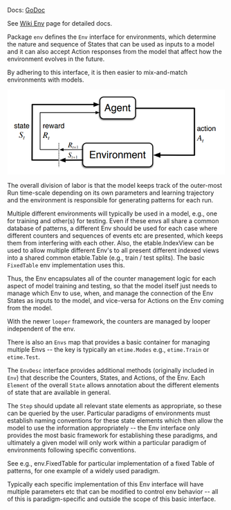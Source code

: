 Docs: [GoDoc](https://pkg.go.dev/github.com/emer/emergent/env)

See [Wiki Env](https://github.com/emer/emergent/wiki/Env) page for detailed docs.

Package `env` defines the `Env` interface for environments, which determine the nature and sequence of States that can be used as inputs to a model and it can also accept Action responses from the model that affect how the environment evolves in the future.

By adhering to this interface, it is then easier to mix-and-match environments with models.

![Env / Agent](agent_env_interface.png?raw=true "Logical interface between the agent and the environment: the Environment supplies State to the Agent, and receives Actions from the Agent.")

The overall division of labor is that the model keeps track of the outer-most Run time-scale depending on its own parameters and learning trajectory and the environment is responsible for generating patterns for each run.

Multiple different environments will typically be used in a model, e.g., one for training and other(s) for testing.  Even if these envs all share a common database of patterns, a different Env should be used for each case where different counters and sequences of events etc are presented, which keeps them from interfering with each other.  Also, the etable.IndexView can be used to allow multiple different Env's to all present different indexed views into a shared common etable.Table (e.g., train / test splits). The basic `FixedTable` env implementation uses this.

Thus, the Env encapsulates all of the counter management logic for each aspect of model training and testing, so that the model itself just needs to manage which Env to use, when, and manage the connection of the Env States as inputs to the model, and vice-versa for Actions on the Env coming from the model.

With the newer `looper` framework, the counters are managed by looper independent of the env.

There is also an `Envs` map that provides a basic container for managing multiple Envs -- the key is typically an `etime.Modes` e.g., `etime.Train` or `etime.Test`.

The `EnvDesc` interface provides additional methods (originally included in `Env`) that describe the Counters, States, and Actions, of the Env.  Each `Element` of the overall `State` allows annotation about the different elements of state that are available in general.

The `Step` should update all relevant state elements as appropriate, so these can be queried by the user. Particular paradigms of environments must establish naming conventions for these state elements which then allow the model to use the information appropriately -- the Env interface only provides the most basic framework for establishing these paradigms, and ultimately a given model will only work within a particular paradigm of environments following specific conventions.

See e.g., env.FixedTable for particular implementation of a fixed Table of patterns, for one example of a widely used paradigm.

Typically each specific implementation of this Env interface will have multiple parameters etc that can be modified to control env behavior -- all of this is paradigm-specific and outside the scope of this basic interface.

